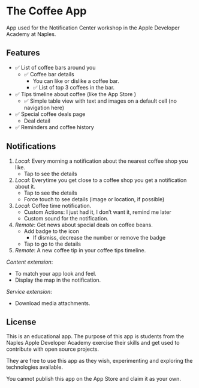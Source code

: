# The Coffee App

App used for the Notification Center workshop in the Apple Developer Academy at Naples.

## Features
* ✅ List of coffee bars around you
	* ✅ Coffee bar details
        * You can like or dislike a coffee bar.
        * ✅ List of top 3 coffees in the bar.
* ✅ Tips timeline about coffee (like the App Store )
    * ✅ Simple table view with text and images on a default cell (no navigation here)
* ✅ Special coffee deals page
	* Deal detail
* ✅ Reminders and coffee history

## Notifications
1. *Local*: Every morning a notification about the nearest coffee shop you like.
	* Tap to see the details
2. *Local*: Everytime you get close to a coffee shop you get a notification about it.
	* Tap to see the details
	* Force touch to see details (image or location, if possible)
3. *Local*: Coffee time notification.
	* Custom Actions: I just had it, I don’t want it, remind me later
	* Custom sound for the notification.
4. *Remote*: Get news about special deals on coffee beans.
	* Add badge to the icon
		* If dismiss, decrease the number or remove the badge
	* Tap to go to the details
5. *Remote*: A new coffee tip in your coffee tips timeline.

*Content extension*:
* To match your app look and feel.
* Display the map in the notification.

*Service extension*:
* Download media attachments.

## License

This is an educational app. The purpose of this app is students from the Naples Apple Developer Academy exercise their skills and get used to contribute with open source projects.

They are free to use this app as they wish, experimenting and exploring the technologies available.

You cannot publish this app on the App Store and claim it as your own.
